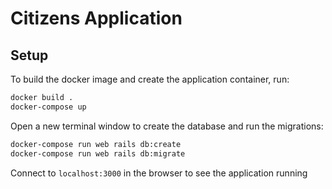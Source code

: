 # Citizens Application

## Setup

To build the docker image and create the application container, run:

```bash
docker build .
docker-compose up
```

Open a new terminal window to create the database and run the migrations:

```bash
docker-compose run web rails db:create
docker-compose run web rails db:migrate
```

Connect to ``localhost:3000`` in the browser to see the application running
